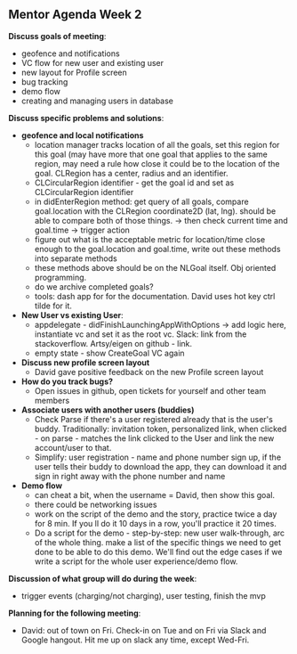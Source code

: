 ## Mentor Agenda Week 2

**Discuss goals of meeting**:
  * geofence and notifications 
  * VC flow for new user and existing user
  * new layout for Profile screen 
  * bug tracking 
  * demo flow 
  * creating and managing users in database  


**Discuss specific problems and solutions**: 
  * **geofence and local notifications**
    * location manager tracks location of all the goals, set this region for this goal (may have more that one goal that applies to the same region, may need a rule how close it could be to the location of the goal. CLRegion has a center, radius and an identifier.  
    * CLCircularRegion identifier - get the goal id and set as CLCircularRegion identifier 
    * in didEnterRegion method: get query of all goals, compare goal.location with the CLRegion coordinate2D (lat, lng). should be able to compare both of those things. -> then check current time and goal.time -> trigger action
    * figure out what is the acceptable metric for location/time close enough to the goal.location and goal.time, write out these methods into separate methods 
    * these methods above should be on the NLGoal itself. Obj oriented programming. 
    * do we archive completed goals?
    * tools: dash app for for the documentation. David uses hot key ctrl tilde for it.  
  * **New User vs existing User**: 
    * appdelegate - didFinishLaunchingAppWithOptions ->  add logic here, instantiate vc and set it as the root vc.  Slack: link from the stackoverflow.  Artsy/eigen on github - link. 
    * empty state - show CreateGoal VC again 
  * **Discuss new profile screen layout** 
    * David gave positive feedback on the new Profile screen layout 
  * **How do you track bugs?** 
    * Open issues in github, open tickets for yourself and other team members 
  * **Associate users with another users (buddies)** 
    * Check Parse if there's a user registered already that is the user's buddy.  Traditionally: invitation token, personalized link, when clicked - on parse - matches the link clicked to the User and link the new account/user to that.  
    * Simplify: user registration - name and phone number sign up, if the user tells their buddy to download the app, they can download it and sign in right away with the phone number and name 
  * **Demo flow**
    * can cheat a bit, when the username = David, then show this goal. 
    * there could be networking issues 
    * work on the script of the demo and the story, practice twice a day for 8 min. If you ll do it 10 days in a row, you'll practice it 20 times. 
    * Do a script for the demo - step-by-step: new user walk-through, arc of the whole thing. make a list of the specific things we need to get done to be able to do this demo. We'll find out the edge cases if we write a script for the whole user experience/demo flow. 


**Discussion of what group will do during the week**:
  * trigger events (charging/not charging), user testing, finish the mvp 


**Planning for the following meeting**:
  * David: out of town on Fri. Check-in on Tue and on Fri via Slack and Google hangout. Hit me up on slack any time, except Wed-Fri. 
